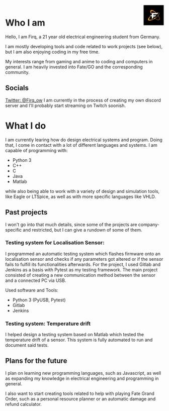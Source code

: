 <img src="https://github.com/Firq-ow/Firq/raw/main/files/dark_pfp.png" align="right" width="64" height="64">

# Who I am

Hello, I am Firq, a 21 year old electrical engineering student from Germany. 

I am mostly developing tools and code related to work projects (see below), but I am also enjoying coding in my free time.

My interests range from gaming and anime to coding and computers in general. I am heavily invested into Fate/GO and the corresponding community.

## Socials

[Twitter: @Firq_ow](https://twitter.com/firq_ow)
I am currently in the process of creating my own discord server and I'll probably start streaming on Twitch soonish.

# What I do

I am currently learing how do design electrical systems and program. Doing that, I come in contact with a lot of different languages and systems.
I am capable of programming with:

- Python 3
- C++
- C
- Java
- Matlab

while also being able to work with a variety of design and simulation tools, like Eagle or LTSpice, as well as with more specific languages like VHLD.

## Past projects

I won't go into that much details, since some of the projects are company-specific and restricted, but I can give a rundown of some of them.

### Testing system for Localisation Sensor:

I programmed an automatic testing system which flashes firmware onto an localisation sensor and checks if any parameters got altered or if the sensor fails to fulfill its functionalities afterwards. For the project, I used Gitlab and Jenkins as a basis with Pytest as my testing framework. The main project consisted of creating a new communication method between the sensor and a connected PC via USB.

Used software and Tools:
- Python 3 (PyUSB, Pytest)
- Gitlab
- Jenkins

### Testing system: Temperature drift

I helped design a testing system based on Matlab which tested the temperature drift of a sensor. This system is fully automated to run and document said tests.

## Plans for the future

I plan on learning new programming languages, such as Javascript, as well as expanding my knowledge in electrical engineering and programming in general.

I also want to start creating tools related to help with playing Fate Grand Order, such as a personal resource planner or an automatic damage and refund calculator.


